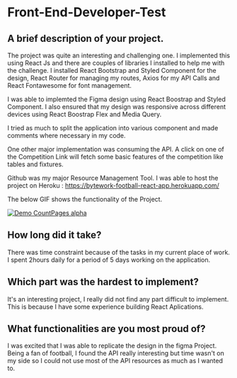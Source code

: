 # Front-End-Developer-Test

## A brief description of your project.
The project was quite an interesting and challenging one. I implemented this using React Js and there are couples of libraries I installed to help me with the challenge. I installed React Bootstrap and Styled Component for the design, React Router for managing my routes, Axios for my API Calls and React Fontawesome for font management.

I was able to implemted the Figma design using React Boostrap and Styled Component. I also ensured that my design was responsive across different devices using React Boostrap Flex and Media Query. 

I tried as much to split the application into various component and made comments where necessary in my code.

One other major implementation was consuming the API. A click on one of the Competition Link will fetch some basic features of the competition like tables and fixtures. 

Github was my major Resource Management Tool. I was able to host the project on Heroku :  https://bytework-football-react-app.herokuapp.com/

The below GIF shows the functionality of the Project.

[![Demo CountPages alpha](https://j.gifs.com/YWYX39.gif)](https://youtu.be/m7Jf5kNR8R0)

## How long did it take?
There was time constraint because of the tasks in my current place of work. I spent 2hours daily for a period of 5 days working on the application.

## Which part was the hardest to implement?
It's an interesting project, I really did not find any part difficult to implement. This is because I have some experience building React Aplications.

## What functionalities are you most proud of?
I was excited that I was able to replicate the design in the figma Project. Being a fan of football, I found the API really interesting but time wasn't on my side so I could not use most of the API resources as much as I wanted to.
